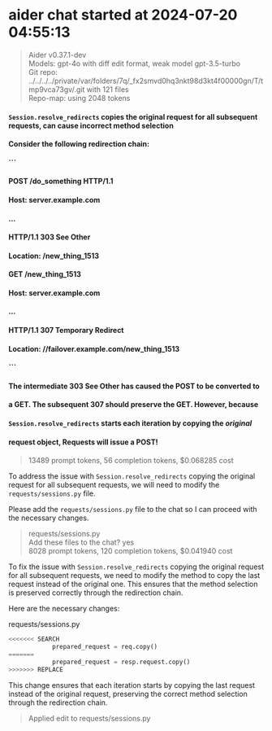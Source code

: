 
# aider chat started at 2024-07-20 04:55:13

> Aider v0.37.1-dev  
> Models: gpt-4o with diff edit format, weak model gpt-3.5-turbo  
> Git repo: ../../../../private/var/folders/7q/_fx2smvd0hq3nkt98d3kt4f00000gn/T/tmp9vca73gv/.git with 121 files  
> Repo-map: using 2048 tokens  

#### `Session.resolve_redirects` copies the original request for all subsequent requests, can cause incorrect method selection  
#### Consider the following redirection chain:  
####   
#### ```  
#### POST /do_something HTTP/1.1  
#### Host: server.example.com  
#### ...  
####   
#### HTTP/1.1 303 See Other  
#### Location: /new_thing_1513  
####   
#### GET /new_thing_1513  
#### Host: server.example.com  
#### ...  
####   
#### HTTP/1.1 307 Temporary Redirect  
#### Location: //failover.example.com/new_thing_1513  
#### ```  
####   
#### The intermediate 303 See Other has caused the POST to be converted to  
#### a GET.  The subsequent 307 should preserve the GET.  However, because  
#### `Session.resolve_redirects` starts each iteration by copying the _original_  
#### request object, Requests will issue a POST!  
####  
> 13489 prompt tokens, 56 completion tokens, $0.068285 cost  

To address the issue with `Session.resolve_redirects` copying the original request for all subsequent requests, we will need to modify the `requests/sessions.py` file.

Please add the `requests/sessions.py` file to the chat so I can proceed with the necessary changes.

> requests/sessions.py  
> Add these files to the chat? yes  
> 8028 prompt tokens, 120 completion tokens, $0.041940 cost  

To fix the issue with `Session.resolve_redirects` copying the original request for all subsequent requests, we need to modify the method to copy the last request instead of the original one. This ensures that the method selection is preserved correctly through the redirection chain.

Here are the necessary changes:

requests/sessions.py
```python
<<<<<<< SEARCH
            prepared_request = req.copy()
=======
            prepared_request = resp.request.copy()
>>>>>>> REPLACE
```

This change ensures that each iteration starts by copying the last request instead of the original request, preserving the correct method selection through the redirection chain.

> Applied edit to requests/sessions.py  
